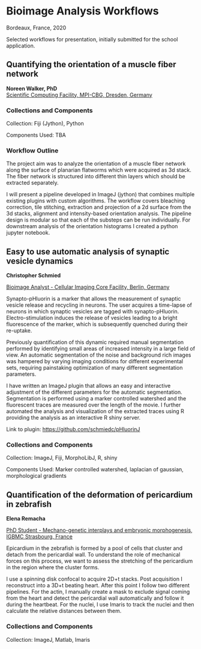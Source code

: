 # Bioimage Analysis Workflows

Bordeaux, France, 2020

Selected workflows for presentation, initially submitted for the school application. 

## Quantifying the orientation of a muscle fiber network

**Noreen Walker, PhD**  
[Scientific Computing Facility, MPI-CBG, Dresden, Germany](https://www.mpi-cbg.de/services-facilities/core-facilities/scientific-computing-facility/service-portfolio-overview/)

### Collections and Components 

Collection: Fiji (Jython), Python

Components Used: TBA

### Workflow Outline

The project aim was to analyze the orientation of a muscle fiber network along the surface of planarian flatworms which were acquired as 3d stack. The fiber network is structured into different thin layers which should be extracted separately.

I will present a pipeline developed in ImageJ (jython) that combines multiple existing plugins with custom algorithms. The workflow covers bleaching correction, tile stitching, extraction and projection of a 2d surface from the 3d stacks, alignment and intensity-based orientation analysis. The pipeline design is modular so that each of the substeps can be run individually. For downstream analysis of the orientation histograms I created a python jupyter notebook.

## Easy to use automatic analysis of synaptic vesicle dynamics

**Christopher Schmied**

[Bioimage Analyst - Cellular Imaging Core Facility, Berlin, Germany](https://www.leibniz-fmp.de/core-facilities/cellular-imaging/lehmann/research.html)

Synapto-pHluorin is a marker that allows the measurement of synaptic vesicle release and recycling in neurons. The user acquires a time-lapse of neurons in which synaptic vesicles are tagged with synapto-pHluorin. Electro-stimulation induces the release of vesicles  leading to a bright fluorescence of the marker, which is subsequently quenched during their re-uptake. 

Previously quantification of this dynamic required manual segmentation performed by identifying small areas of increased intensity in a large field of view. An automatic segmentation of the noise and background rich images was hampered by varying imaging conditions for different experimental sets, requiring painstaking optimization of many different segmentation parameters.

I have written an ImageJ plugin that allows an easy and interactive adjustment of the different parameters for the automatic segmentation. Segmentation is performed using a marker controlled watershed and the fluorescent traces are measured over the length of the movie. I further automated the analysis and visualization of the extracted traces using R providing the analysis as an interactive R shiny server. 

Link to plugin: https://github.com/schmiedc/pHluorinJ

### Collections and Components 

Collection: ImageJ, Fiji, MorphoLibJ, R, shiny 

Components Used: Marker controlled watershed, 
laplacian of gaussian,
morphological gradients

## Quantification of the deformation of pericardium in zebrafish

**Elena Remacha**

[PhD Student - Mechano-genetic interplays and embryonic morphogenesis, IGBMC Strasbourg, France](http://www.igbmc.fr/research/department/1/team/15/)
 
Epicardium in the zebrafish is formed by a pool of cells that cluster and detach from the pericardial wall. To understand the role of mechanical forces on this process, we want to assess the stretching of the pericardium in the region where the cluster forms.

I use a spinning disk confocal to acquire 2D+t stacks. Post acquisition I reconstruct into a 3D+t beating heart. After this point I follow two different pipelines. For the actin, I manually create a mask to exclude signal coming from the heart and detect the pericardial wall automatically and follow it during the heartbeat. For the nuclei, I use Imaris to track the nuclei and then calculate the relative distances between them.

### Collections and Components 

Collection: ImageJ, Matlab, Imaris 
